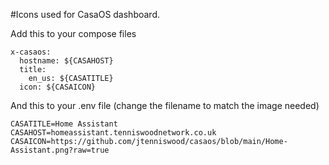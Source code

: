 #Icons used for CasaOS dashboard.

Add this to your compose files
```
x-casaos:
  hostname: ${CASAHOST}
  title:
    en_us: ${CASATITLE}
  icon: ${CASAICON}
```

And this to your .env file (change the filename to match the image needed)
```
CASATITLE=Home Assistant
CASAHOST=homeassistant.tenniswoodnetwork.co.uk
CASAICON=https://github.com/jtenniswood/casaos/blob/main/Home-Assistant.png?raw=true
```
